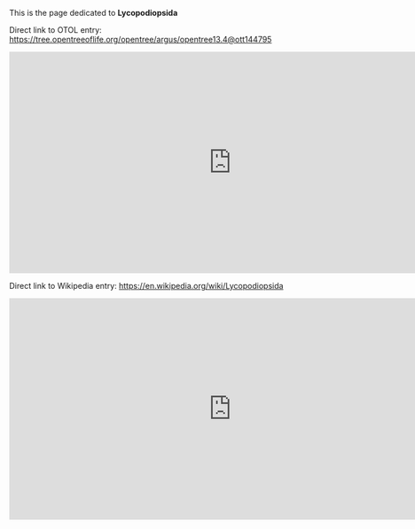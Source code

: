 This is the page dedicated to **Lycopodiopsida**


Direct link to OTOL entry: https://tree.opentreeoflife.org/opentree/argus/opentree13.4@ott144795



<html>
    <body>
    <iframe src="https://tree.opentreeoflife.org/opentree/argus/opentree13.4@ott144795"
    width="800" height="400" frameborder="0" allowfullscreen> </iframe>
    </body>
</html>
    


Direct link to Wikipedia entry: https://en.wikipedia.org/wiki/Lycopodiopsida



<html>
    <body>
    <iframe src="https://en.wikipedia.org/wiki/Lycopodiopsida"
    width="800" height="400" frameborder="0" allowfullscreen> </iframe>
    </body>
</html>
    
